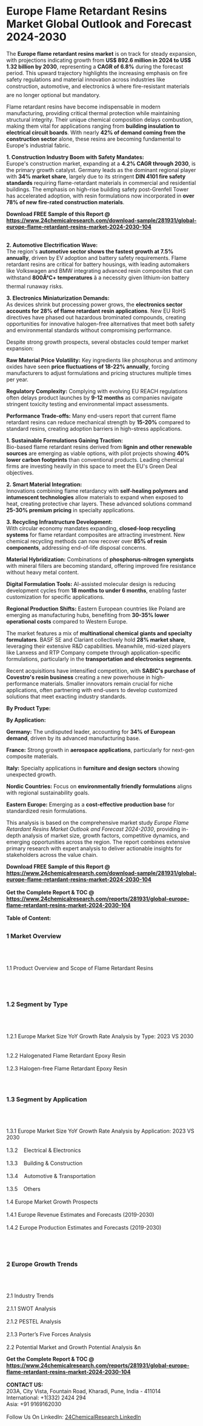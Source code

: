 <h1>Europe Flame Retardant Resins Market Global Outlook and Forecast 2024-2030</h1><p>The <strong>Europe flame retardant resins market</strong> is on track for steady expansion, with projections indicating growth from <strong>US$ 892.6 million in 2024 to US$ 1.32 billion by 2030</strong>, representing a <strong>CAGR of 6.8%</strong> during the forecast period. This upward trajectory highlights the increasing emphasis on fire safety regulations and material innovation across industries like construction, automotive, and electronics â where fire-resistant materials are no longer optional but mandatory.</p><p>Flame retardant resins have become indispensable in modern manufacturing, providing critical thermal protection while maintaining structural integrity. Their unique chemical composition delays combustion, making them vital for applications ranging from <strong>building insulation to electrical circuit boards</strong>. With nearly <strong>42% of demand coming from the construction sector</strong> alone, these resins are becoming fundamental to Europe's industrial fabric.</p><p><strong>1. Construction Industry Boom with Safety Mandates:</strong><br>
Europe's construction market, expanding at a <strong>4.2% CAGR through 2030</strong>, is the primary growth catalyst. Germany leads as the dominant regional player with <strong>34% market share</strong>, largely due to its stringent <strong>DIN 4101 fire safety standards</strong> requiring flame-retardant materials in commercial and residential buildings. The emphasis on high-rise building safety post-Grenfell Tower has accelerated adoption, with resin formulations now incorporated in <strong>over 78% of new fire-rated construction materials</strong>.</p><div><b>Download FREE Sample of this Report @ 
            <a href="https://www.24chemicalresearch.com/download-sample/281931/global-europe-flame-retardant-resins-market-2024-2030-104">
            https://www.24chemicalresearch.com/download-sample/281931/global-europe-flame-retardant-resins-market-2024-2030-104</a></b></div><br><p><strong>2. Automotive Electrification Wave:</strong><br>
The region's <strong>automotive sector shows the fastest growth at 7.5% annually</strong>, driven by EV adoption and battery safety requirements. Flame retardant resins are critical for battery housings, with leading automakers like Volkswagen and BMW integrating advanced resin composites that can withstand <strong>800Â°C+ temperatures</strong> â a necessity given lithium-ion battery thermal runaway risks.</p><p><strong>3. Electronics Miniaturization Demands:</strong><br>
As devices shrink but processing power grows, the <strong>electronics sector accounts for 28% of flame retardant resin applications</strong>. New EU RoHS directives have phased out hazardous brominated compounds, creating opportunities for innovative halogen-free alternatives that meet both safety and environmental standards without compromising performance.</p><p>Despite strong growth prospects, several obstacles could temper market expansion:</p><p><strong>Raw Material Price Volatility:</strong> Key ingredients like phosphorus and antimony oxides have seen <strong>price fluctuations of 18-22% annually</strong>, forcing manufacturers to adjust formulations and pricing structures multiple times per year.</p><p><strong>Regulatory Complexity:</strong> Complying with evolving EU REACH regulations often delays product launches by <strong>9-12 months</strong> as companies navigate stringent toxicity testing and environmental impact assessments.</p><p><strong>Performance Trade-offs:</strong> Many end-users report that current flame retardant resins can reduce mechanical strength by <strong>15-20%</strong> compared to standard resins, creating adoption barriers in high-stress applications.</p><p><strong>1. Sustainable Formulations Gaining Traction:</strong><br>
Bio-based flame retardant resins derived from <strong>lignin and other renewable sources</strong> are emerging as viable options, with pilot projects showing <strong>40% lower carbon footprints</strong> than conventional products. Leading chemical firms are investing heavily in this space to meet the EU's Green Deal objectives.</p><p><strong>2. Smart Material Integration:</strong><br>
Innovations combining flame retardancy with <strong>self-healing polymers and intumescent technologies</strong> allow materials to expand when exposed to heat, creating protective char layers. These advanced solutions command <strong>25-30% premium pricing</strong> in specialty applications.</p><p><strong>3. Recycling Infrastructure Development:</strong><br>
With circular economy mandates expanding, <strong>closed-loop recycling systems</strong> for flame retardant composites are attracting investment. New chemical recycling methods can now recover over <strong>85% of resin components</strong>, addressing end-of-life disposal concerns.</p><p><strong>Material Hybridization:</strong> Combinations of <strong>phosphorus-nitrogen synergists</strong> with mineral fillers are becoming standard, offering improved fire resistance without heavy metal content.</p><p><strong>Digital Formulation Tools:</strong> AI-assisted molecular design is reducing development cycles from <strong>18 months to under 6 months</strong>, enabling faster customization for specific applications.</p><p><strong>Regional Production Shifts:</strong> Eastern European countries like Poland are emerging as manufacturing hubs, benefiting from <strong>30-35% lower operational costs</strong> compared to Western Europe.</p><p>The market features a mix of <strong>multinational chemical giants and specialty formulators</strong>. BASF SE and Clariant collectively hold <strong>28% market share</strong>, leveraging their extensive R&amp;D capabilities. Meanwhile, mid-sized players like Lanxess and RTP Company compete through application-specific formulations, particularly in the <strong>transportation and electronics segments</strong>.</p><p>Recent acquisitions have intensified competition, with <strong>SABIC's purchase of Covestro's resin business</strong> creating a new powerhouse in high-performance materials. Smaller innovators remain crucial for niche applications, often partnering with end-users to develop customized solutions that meet exacting industry standards.</p><p><strong>By Product Type:</strong></p><p><strong>By Application:</strong></p><p><strong>Germany:</strong> The undisputed leader, accounting for <strong>34% of European demand</strong>, driven by its advanced manufacturing base.</p><p><strong>France:</strong> Strong growth in <strong>aerospace applications</strong>, particularly for next-gen composite materials.</p><p><strong>Italy:</strong> Specialty applications in <strong>furniture and design sectors</strong> showing unexpected growth.</p><p><strong>Nordic Countries:</strong> Focus on <strong>environmentally friendly formulations</strong> aligns with regional sustainability goals.</p><p><strong>Eastern Europe:</strong> Emerging as a <strong>cost-effective production base</strong> for standardized resin formulations.</p><p>This analysis is based on the comprehensive market study <em>Europe Flame Retardant Resins Market Outlook and Forecast 2024-2030</em>, providing in-depth analysis of market size, growth factors, competitive dynamics, and emerging opportunities across the region. The report combines extensive primary research with expert analysis to deliver actionable insights for stakeholders across the value chain.</p><div><b>Download FREE Sample of this Report @ 
            <a href="https://www.24chemicalresearch.com/download-sample/281931/global-europe-flame-retardant-resins-market-2024-2030-104">
            https://www.24chemicalresearch.com/download-sample/281931/global-europe-flame-retardant-resins-market-2024-2030-104</a></b></div><br><div><b>Get the Complete Report & TOC @ 
            <a href="https://www.24chemicalresearch.com/reports/281931/global-europe-flame-retardant-resins-market-2024-2030-104">
            https://www.24chemicalresearch.com/reports/281931/global-europe-flame-retardant-resins-market-2024-2030-104</a></b></div><br>
            <b>Table of Content:</b><p><h2><span style="font-size:16px"><strong>1 Market Overview&nbsp;&nbsp; &nbsp;</strong></span></h2><br />
<br />
<p>1.1 Product Overview and Scope of Flame Retardant Resins&nbsp;</p><br />
<br />
<h2><strong><span style="font-size:16px">1.2 Segment by Type&nbsp;&nbsp; &nbsp;</span></strong></h2><br />
<br />
<p>1.2.1 Europe Market Size YoY Growth Rate Analysis by Type: 2023 VS 2030&nbsp;&nbsp; &nbsp;<br /><br />
1.2.2 Halogenated Flame Retardant Epoxy Resin&nbsp;&nbsp; &nbsp;<br /><br />
1.2.3 Halogen-free Flame Retardant Epoxy Resin<br /><br />
<br />
<h2><span style="font-size:16px"><strong>1.3 Segment by Application&nbsp;&nbsp;</strong></span></h2><br />
<br />
<p>1.3.1 Europe Market Size YoY Growth Rate Analysis by Application: 2023 VS 2030&nbsp;&nbsp; &nbsp;<br /><br />
1.3.2&nbsp;&nbsp; &nbsp;Electrical & Electronics<br /><br />
1.3.3&nbsp;&nbsp; &nbsp;Building & Construction<br /><br />
1.3.4&nbsp;&nbsp; &nbsp;Automotive & Transportation<br /><br />
1.3.5&nbsp;&nbsp; &nbsp;Others<br /><br />
1.4 Europe Market Growth Prospects&nbsp;&nbsp; &nbsp;<br /><br />
1.4.1 Europe Revenue Estimates and Forecasts (2019-2030)&nbsp;&nbsp; &nbsp;<br /><br />
1.4.2 Europe Production Estimates and Forecasts (2019-2030)&nbsp;&nbsp;</p><br />
<br />
<h2><span style="font-size:16px"><strong>2 Europe Growth Trends&nbsp;&nbsp; &nbsp;</strong></span></h2><br />
<br />
<p>2.1 Industry Trends&nbsp;&nbsp; &nbsp;<br /><br />
2.1.1 SWOT Analysis&nbsp;&nbsp; &nbsp;<br /><br />
2.1.2 PESTEL Analysis&nbsp;&nbsp; &nbsp;<br /><br />
2.1.3 Porter&rsquo;s Five Forces Analysis&nbsp;&nbsp; &nbsp;<br /><br />
2.2 Potential Market and Growth Potential Analysis&nbsp;&n</p><div><b>Get the Complete Report & TOC @ 
            <a href="https://www.24chemicalresearch.com/reports/281931/global-europe-flame-retardant-resins-market-2024-2030-104">
            https://www.24chemicalresearch.com/reports/281931/global-europe-flame-retardant-resins-market-2024-2030-104</a></b></div><br><b>CONTACT US:</b><br>
            203A, City Vista, Fountain Road, Kharadi, Pune, India - 411014<br>
            International: +1(332) 2424 294<br>
            Asia: +91 9169162030 <br><br>
            Follow Us On LinkedIn: <a href="https://www.linkedin.com/company/24chemicalresearch/">24ChemicalResearch LinkedIn</a>